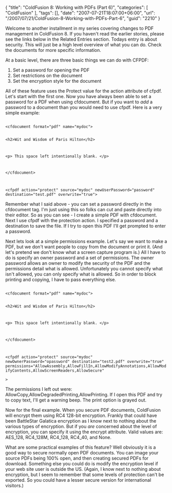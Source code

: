 {
	"title": "ColdFusion 8: Working with PDFs (Part 6)",
	"categories": [
		"ColdFusion"
	],
	"tags": [],
	"date": "2007-07-21T18:07:00+06:00",
	"url": "/2007/07/21/ColdFusion-8-Working-with-PDFs-Part-6",
	"guid": "2210"
}

Welcome to another installment in my series covering changes to PDF management in ColdFusion 8. If you haven't read the earlier stories, please see the links below in the Related Entries section. Todays entry is about security. This will just be a high level overview of what you can do. Check the documents for more specific information.

At a basic level, there are three basic things we can do with CFPDF:

<ol>
<li>Set a password for opening the PDF
<li>Set restrictions on the document
<li>Set the encryption style for the document
</ol>

All of these feature uses the Protect value for the action attribute of cfpdf. Let's start with the first one. Now you have always been able to set a password for a PDF when using cfdocument. But if you want to <i>add</i> a password to a document than you would need to use cfpdf. Here is a very simple example:

<code>
&lt;cfdocument format="pdf" name="mydoc"&gt;

&lt;h2&gt;Wit and Wisdom of Paris Hilton&lt;/h2&gt;

&lt;p&gt;
This space left intentionally blank.
&lt;/p&gt;

&lt;/cfdocument&gt;

&lt;cfpdf action="protect" source="mydoc" newUserPassword="password" destination="test.pdf" overwrite="true"&gt;
</code>

Remember what I said above - you can set a password directly in the cfdocument tag. I'm just using this so folks can cut and paste directly into their editor. So as you can see - I create a simple PDF with cfdocument. Next I use cfpdf with the protection action. I specified a password and a destination to save the file. If I try to open this PDF I'll get prompted to enter a password. 

Next lets look at a simple permissions example. Let's say we want to make a PDF, but we don't want people to copy from the document or print it. (And let's pretend we don't know what a screen capture program is.) All I have to do is specify an owner password and a set of permissions. The owner password allows an owner to modify the security of the PDF and the permissions detail what is allowed. Unfortunately you cannot specify what isn't allowed, you can only specify what is allowed. So in order to block printing and copying, I have to pass everything else. 

<code>
&lt;cfdocument format="pdf" name="mydoc"&gt;

&lt;h2&gt;Wit and Wisdom of Paris Hilton&lt;/h2&gt;

&lt;p&gt;
This space left intentionally blank.
&lt;/p&gt;

&lt;/cfdocument&gt;

&lt;cfpdf action="protect" source="mydoc" newOwnerPassword="opassword" destination="test2.pdf" overwrite="true"
		permissions="AllowAssembly,AllowFillIn,AllowModifyAnnotations,AllowModifyContents,AllowScreenReaders,AllowSecure"	
			&gt;
</code>

The permissions I left out were: AllowCopy,AllowDegradedPrinting,AllowPrinting. If I open this PDF and try to copy text, I'll get a warning beep. The print option is grayed out. 

Now for the final example. When you secure PDF documents, ColdFusion will encrypt them using RC4 128-bit encryption. Frankly that could have been BattleStar Galatica encryption as I know next to nothing about the various types of encryption. But if you <i>are</i> concerned about the level of encryption, you can specify it using the encrypt attribute. Valid values are: AES_128, RC4_128M, RC4_128, RC4_40, and None. 

What are some practical examples of this feature? Well obviously it is a good way to secure normally open PDF documents. You can image your source PDFs being 100% open, and then creating secured PDFs for download. Something else you could do is modify the encryption level if your web site user is outside the US. (Again, I know next to nothing about encryption, but I seem to remember that some levels of protection can't be exported. So you could have a lesser secure version for international visitors.)